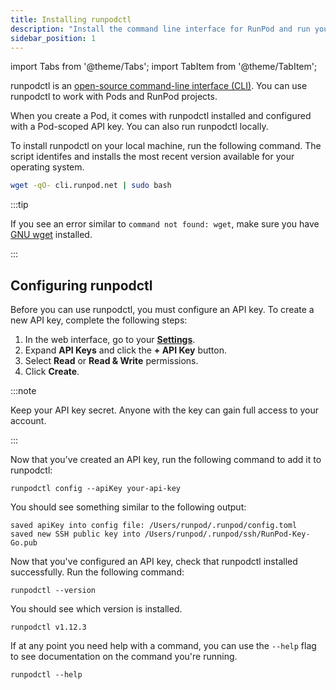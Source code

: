 ```yaml
---
title: Installing runpodctl
description: "Install the command line interface for RunPod and run your first command."
sidebar_position: 1
---
```


import Tabs from '@theme/Tabs';
import TabItem from '@theme/TabItem';

runpodctl is an [open-source command-line interface (CLI)](https://github.com/runpod/runpodctl). You can use runpodctl to work with Pods and RunPod projects. 

When you create a Pod, it comes with runpodctl installed and configured with a Pod-scoped API key. You can also run runpodctl locally.

To install runpodctl on your local machine, run the following command. The script identifes and installs the most recent version available for your operating system. 

```bash
wget -qO- cli.runpod.net | sudo bash
```

:::tip 

If you see an error similar to `command not found: wget`, make sure you have [GNU wget](https://www.gnu.org/software/wget/) installed.

:::

## Configuring runpodctl

Before you can use runpodctl, you must configure an API key. To create a new API key, complete the following steps:
1. In the web interface, go to your [**Settings**](https://www.runpod.io/console/user/settings). 
2. Expand **API Keys** and click the **+ API Key** button. 
3. Select **Read** or **Read & Write** permissions. 
4. Click **Create**. 

:::note

Keep your API key secret. Anyone with the key can gain full access to your account.

:::

Now that you've created an API key, run the following command to add it to runpodctl:

```command
runpodctl config --apiKey your-api-key
``` 

You should see something similar to the following output: 

```command
saved apiKey into config file: /Users/runpod/.runpod/config.toml
saved new SSH public key into /Users/runpod/.runpod/ssh/RunPod-Key-Go.pub
```

Now that you've configured an API key, check that runpodctl installed successfully. Run the following command:

```command
runpodctl --version
``` 

You should see which version is installed.

```command
runpodctl v1.12.3
```

If at any point you need help with a command, you can use the `--help` flag to see documentation on the command you're running.

```command
runpodctl --help
```